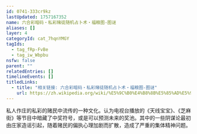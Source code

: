 ```yaml
---
id: 0741-333cr9kz
lastUpdated: 1757167352
name: 六合彩暗码・私彩赌徒随机占卜术・福粮图-图谜
aliases: []
layer: 4
categoryId: cat_7hqnYMGY
tagIds:
  - tag_fRp-FvBe
  - tag_iw_Wbpbu
nsfw: false
parent: ""
relatedEntries: []
timelineEvents: []
titledLinks:
  - title: "相关链接: 六合彩暗码・私彩赌徒随机占卜术・福粮图-图谜"
    url: https://zh.wikipedia.org/wiki/%E5%9C%B0%E4%B8%8B%E5%85%AD%E5%90%88%E5%BD%A9#%E6%83%A1%E6%90%9E
---
```


私人作庄的私彩的赌民中流传的一种文化。认为电视台播放的《天线宝宝》、《芝麻街》等节目中暗藏了中奖符号，或是可以预测未来的奖池。其中的一些阴谋论最初由庄家造谣引起，随着赌民的偏执心理加剧而扩散，造成了严重的集体精神问题。